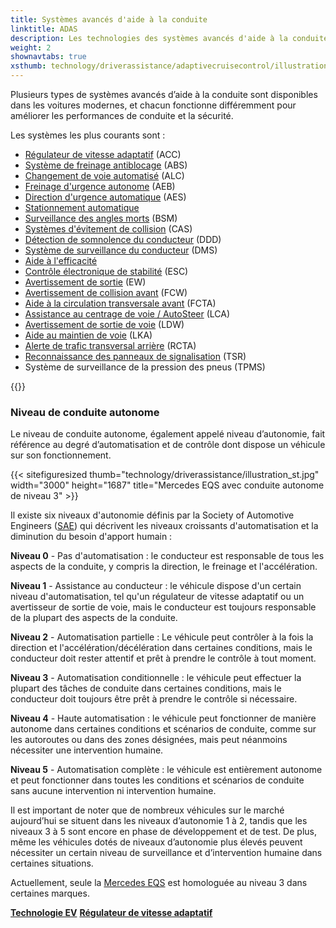 ```yaml
---
title: Systèmes avancés d'aide à la conduite
linktitle: ADAS
description: Les technologies des systèmes avancés d'aide à la conduite (ADAS) sont conçues pour aider les conducteurs à conduire leur véhicule de manière plus sûre et plus efficace. EVKX.net vous donne des détails sur les différents systèmes des véhicules électriques.
weight: 2
shownavtabs: true
xsthumb: technology/driverassistance/adaptivecruisecontrol/illustration_xst.jpg
---
```

<!-- markdownlint-disable MD033 -->

Plusieurs types de systèmes avancés d’aide à la conduite sont disponibles dans les voitures modernes, et chacun fonctionne différemment pour améliorer les performances de conduite et la sécurité.

Les systèmes les plus courants sont :

- [Régulateur de vitesse adaptatif](adaptivecruisecontrol/) (ACC)
- [Système de freinage antiblocage](antilockbrakingsystem/) (ABS)
- [Changement de voie automatisé](automatedlanechange/) (ALC)
- [Freinage d'urgence autonome](automaticemergencybraking/) (AEB)
- [Direction d'urgence automatique](automaticemergencysteering/) (AES)
- [Stationnement automatique](automaticparking/)
- [Surveillance des angles morts](blindspotmonitoring/) (BSM)
- [Systèmes d'évitement de collision](collisionavoidancesystems/) (CAS)
- [Détection de somnolence du conducteur](driverdrowsinessdetection/) (DDD)
- [Système de surveillance du conducteur](drivermonitoringsystem/) (DMS)
- [Aide à l'efficacité](efficencyassist/)
- [Contrôle électronique de stabilité](electronicstabilitycontrol/) (ESC)
- [Avertissement de sortie](exitwarning/) (EW)
- [Avertissement de collision avant](forwardcollisionwarning/) (FCW)
- [Aide à la circulation transversale avant](frontcrosstrafficassist/) (FCTA)
- [Assistance au centrage de voie / AutoSteer](autosteer/) (LCA)
- [Avertissement de sortie de voie](lanedeparturewarning/) (LDW)
- [Aide au maintien de voie](lanekeepingassist/) (LKA)
- [Alerte de trafic transversal arrière](rearcrosstrafficalert/) (RCTA)
- [Reconnaissance des panneaux de signalisation](trafficsignrecognition/) (TSR)
- Système de surveillance de la pression des pneus (TPMS)

{{<evkxdisplayaddarticle />}}

### Niveau de conduite autonome

Le niveau de conduite autonome, également appelé niveau d’autonomie, fait référence au degré d’automatisation et de contrôle dont dispose un véhicule sur son fonctionnement.

{{< sitefiguresized thumb="technology/driverassistance/illustration_st.jpg" width="3000" height="1687" title="Mercedes EQS avec conduite autonome de niveau 3" >}}

Il existe six niveaux d'autonomie définis par la Society of Automotive Engineers ([SAE](https://www.sae.org/)) qui décrivent les niveaux croissants d'automatisation et la diminution du besoin d'apport humain :

**Niveau 0** - Pas d'automatisation : le conducteur est responsable de tous les aspects de la conduite, y compris la direction, le freinage et l'accélération.

**Niveau 1** - Assistance au conducteur : le véhicule dispose d'un certain niveau d'automatisation, tel qu'un régulateur de vitesse adaptatif ou un avertisseur de sortie de voie, mais le conducteur est toujours responsable de la plupart des aspects de la conduite.

**Niveau 2** - Automatisation partielle : Le véhicule peut contrôler à la fois la direction et l'accélération/décélération dans certaines conditions, mais le conducteur doit rester attentif et prêt à prendre le contrôle à tout moment.

**Niveau 3** - Automatisation conditionnelle : le véhicule peut effectuer la plupart des tâches de conduite dans certaines conditions, mais le conducteur doit toujours être prêt à prendre le contrôle si nécessaire.

**Niveau 4** - Haute automatisation : le véhicule peut fonctionner de manière autonome dans certaines conditions et scénarios de conduite, comme sur les autoroutes ou dans des zones désignées, mais peut néanmoins nécessiter une intervention humaine.

**Niveau 5** - Automatisation complète : le véhicule est entièrement autonome et peut fonctionner dans toutes les conditions et scénarios de conduite sans aucune intervention ni intervention humaine.

Il est important de noter que de nombreux véhicules sur le marché aujourd’hui se situent dans les niveaux d’autonomie 1 à 2, tandis que les niveaux 3 à 5 sont encore en phase de développement et de test. De plus, même les véhicules dotés de niveaux d’autonomie plus élevés peuvent nécessiter un certain niveau de surveillance et d’intervention humaine dans certaines situations.

Actuellement, seule la [Mercedes EQS](../../models/mercedes/eqs/) est homologuée au niveau 3 dans certaines marques.

<div class="mt-3 mb-3">
     <a href="../" class="text-decoration-none text-black"><strong><i class="bi-arrow-left"></i> Technologie EV</strong></a >
     <a href="adaptivecruisecontrol/" class="text-decoration-none text-black float-end"><strong>Régulateur de vitesse adaptatif <i class="bi-arrow-right"></i></strong> </a>
</div>